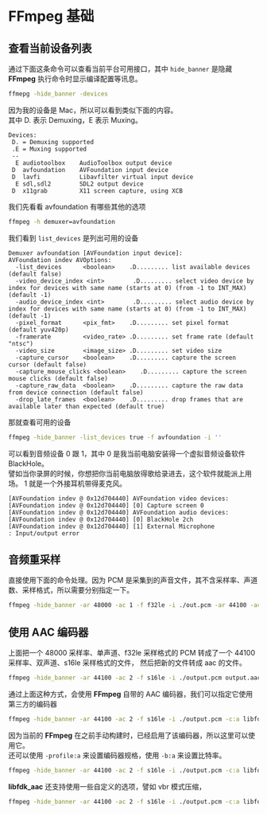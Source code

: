 # FFmpeg 基础

## 查看当前设备列表

通过下面这条命令可以查看当前平台可用接口，其中 `hide_banner` 是隐藏 **FFmpeg** 执行命令时显示编译配置等讯息。

```bash
ffmepg -hide_banner -devices
```

因为我的设备是 Mac，所以可以看到类似下面的内容。  
其中 D. 表示 Demuxing，E 表示 Muxing。

```
Devices:
 D. = Demuxing supported
 .E = Muxing supported
 --
  E audiotoolbox    AudioToolbox output device
 D  avfoundation    AVFoundation input device
 D  lavfi           Libavfilter virtual input device
  E sdl,sdl2        SDL2 output device
 D  x11grab         X11 screen capture, using XCB
```

我们先看看 avfoundation 有哪些其他的选项

```bash
ffmpeg -h demuxer=avfoundation
```

我们看到 `list_devices` 是列出可用的设备

```
Demuxer avfoundation [AVFoundation input device]:
AVFoundation indev AVOptions:
  -list_devices      <boolean>    .D......... list available devices (default false)
  -video_device_index <int>        .D......... select video device by index for devices with same name (starts at 0) (from -1 to INT_MAX) (default -1)
  -audio_device_index <int>        .D......... select audio device by index for devices with same name (starts at 0) (from -1 to INT_MAX) (default -1)
  -pixel_format      <pix_fmt>    .D......... set pixel format (default yuv420p)
  -framerate         <video_rate> .D......... set frame rate (default "ntsc")
  -video_size        <image_size> .D......... set video size
  -capture_cursor    <boolean>    .D......... capture the screen cursor (default false)
  -capture_mouse_clicks <boolean>    .D......... capture the screen mouse clicks (default false)
  -capture_raw_data  <boolean>    .D......... capture the raw data from device connection (default false)
  -drop_late_frames  <boolean>    .D......... drop frames that are available later than expected (default true)
```

那就查看可用的设备

```bash
ffmpeg -hide_banner -list_devices true -f avfoundation -i ''
```

可以看到音频设备 0 跟 1，其中 0 是我当前电脑安装得一个虚拟音频设备软件 BlackHole。  
譬如当你录屏的时候，你想把你当前电脑放得歌给录进去，这个软件就能派上用场。
1 就是一个外接耳机带得麦克风。

```
[AVFoundation indev @ 0x12d704440] AVFoundation video devices:
[AVFoundation indev @ 0x12d704440] [0] Capture screen 0
[AVFoundation indev @ 0x12d704440] AVFoundation audio devices:
[AVFoundation indev @ 0x12d704440] [0] BlackHole 2ch
[AVFoundation indev @ 0x12d704440] [1] External Microphone
: Input/output error
```

## 音频重采样

直接使用下面的命令处理。因为 PCM 是采集到的声音文件，其不含采样率、声道数、采样格式，所以需要分别指定一下。

```bash
ffmpeg -hide_banner -ar 48000 -ac 1 -f f32le -i ./out.pcm -ar 44100 -ac 2 -f s16le ./output.pcm
```

## 使用 AAC 编码器

上面把一个 48000 采样率、单声道、f32le 采样格式的 PCM 转成了一个 44100 采样率、双声道、s16le 采样格式的文件，
然后把新的文件转成 aac 的文件。

```bash
ffmpeg -hide_banner -ar 44100 -ac 2 -f s16le -i ./output.pcm output.aac
```

通过上面这种方式，会使用 **FFmpeg** 自带的 AAC 编码器，我们可以指定它使用第三方的编码器

```bash
ffmpeg -hide_banner -ar 44100 -ac 2 -f s16le -i ./output.pcm -c:a libfdk_aac output.aac
```

因为当前的 **FFmpeg** 在之前手动构建时，已经启用了该编码器，所以这里可以使用它。  
还可以使用 `-profile:a` 来设置编码器规格，使用 `-b:a` 来设置比特率。

```bash
ffmpeg -hide_banner -ar 44100 -ac 2 -f s16le -i ./output.pcm -c:a libfdk_aac -profile:a aac_he_v2 -b:a 32k output.aac
```

**libfdk_aac** 还支持使用一些自定义的选项，譬如 vbr 模式压缩，

```bash
ffmpeg -hide_banner -ar 44100 -ac 2 -f s16le -i ./output.pcm -c:a libfdk_aac -vbr 5 output.aac
```
